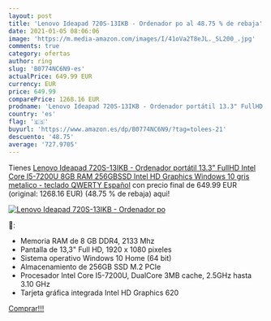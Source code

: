 ```yaml
---
layout: post
title: 'Lenovo Ideapad 720S-13IKB - Ordenador po al 48.75 % de rebaja'
date: 2021-01-05 08:06:06
image: 'https://m.media-amazon.com/images/I/41oVa2T8eJL._SL200_.jpg'
comments: true
category: ofertas
author: ring
slug: 'B0774NC6N9-es'
actualPrice: 649.99 EUR
currency: EUR
price: 649.99
comparePrice: 1268.16 EUR
prodname: 'Lenovo Ideapad 720S-13IKB - Ordenador portátil 13.3" FullHD  Intel Core I5-7200U  8GB RAM  256GBSSD  Intel HD Graphics  Windows 10  gris metalico - teclado QWERTY Español'
country: 'es'
flag: '🇪🇸'
buyurl: 'https://www.amazon.es/dp/B0774NC6N9/?tag=tolees-21'
descuento: '48.75'
average: '727.9705'
---
```


Tienes [Lenovo Ideapad 720S-13IKB - Ordenador portátil 13.3" FullHD  Intel Core I5-7200U  8GB RAM  256GBSSD  Intel HD Graphics  Windows 10  gris metalico - teclado QWERTY Español](https://www.amazon.es/dp/B0774NC6N9/?tag=tolees-21) con precio final de  649.99 EUR (original: 1268.16 EUR) (48.75 %  de rebaja) aqui!

[![Lenovo Ideapad 720S-13IKB - Ordenador po](https://m.media-amazon.com/images/I/41oVa2T8eJL._SL200_.jpg)](https://www.amazon.es/dp/B0774NC6N9/?tag=tolees-21)

🔎:

- Memoria RAM de 8 GB DDR4, 2133 Mhz
- Pantalla de 13,3" Full HD, 1920 x 1080 pixeles
- Sistema operativo Windows 10 Home (64 bit)
- Almacenamiento de 256GB SSD M.2 PCIe
- Procesador Intel Core I5-7200U, DualCore 3MB cache, 2.5GHz hasta 3.10 GHz
- Tarjeta gráfica integrada Intel HD Graphics 620

[Comprar!!!](https://www.amazon.es/dp/B0774NC6N9/?tag=tolees-21)
